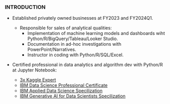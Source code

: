 ### INTRODUCTION
* Established privately owned businesses at FY2023 and FY2024Q1.
  * Responsible for sales of analytical qualities:
    * Implementation of machine learning models and dashboards wiht Python/R/BigQuery/Tableau/Looker Studio.
    * Documentation in ad-hoc investigations with PowerPoint/Narratives.
    * Instructor in coding with Python/R/SQL/Excel.
  
* Certified professional in data analytics and algorithm dev with Python/R at Jupyter Notebook:
  * [3x Kaggle Expert](https://github.com/Satoru-Shibata-JPN/Kaggle/blob/main/Evidence_3x_Kaggle_Expert.pdf)
  * [IBM Data Science Professional Certificate](https://www.credly.com/badges/c401bae6-9e5c-4071-8301-871a4283e4b2)
  * [IBM Applied Data Science Specilization](https://www.coursera.org/account/accomplishments/specialization/UYB8WV8FQDSH)
  * [IBM Generative AI for Data Scientists Specilization](https://www.coursera.org/account/accomplishments/specialization/EQMNLGETBUM3)
